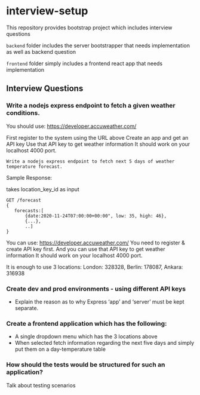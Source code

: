 # interview-setup
This repository provides bootstrap project which includes interview questions

`backend` folder includes the server bootstrapper that needs implementation as well as backend question

`frontend` folder simply includes a frontend react app that needs implementation

## Interview Questions

### Write a nodejs express endpoint to fetch a given weather conditions.

You should use: https://developer.accuweather.com/

First register to the system using the URL above
Create an app and get an API key
Use that API key to get weather information
It should work on your localhost 4000 port.

`Write a nodejs express endpoint to fetch next 5 days of weather temperature forecast.`

Sample Response:

takes location_key_id as input

```
GET /forecast
{
   forecasts:[
       {date:2020-11-24T07:00:00+00:00", low: 35, high: 46}, 
       {...}, 
       ..]
}
```

You can use: https://developer.accuweather.com/
You need to register & create API key first.
And you can use that API key to get weather information
It should work on your localhost 4000 port.

It is enough to use 3 locations:
London: 328328, Berlin: 178087, Ankara: 316938

### Create dev and prod environments - using different API keys

- Explain the reason as to why Express ‘app’ and ‘server’ must be kept separate.

### Create a frontend application which has the following:

  - A single dropdown menu which has the 3 locations above
  - When selected fetch information regarding the next five days and simply put them on a day-temperature table

### How should the tests would be structured for such an application?

Talk about testing scenarios
